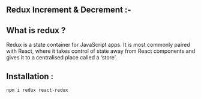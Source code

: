 ## Redux Increment & Decrement :-

## What is redux ? 

Redux is a state container for JavaScript apps. It is most commonly paired with React, where it takes control of state away from React components and gives it to a centralised place called a ‘store’.

## Installation :

```
npm i redux react-redux
```